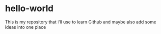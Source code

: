 # hello-world
This is my repository that I'll use to learn Github and maybe also add some ideas into one place
